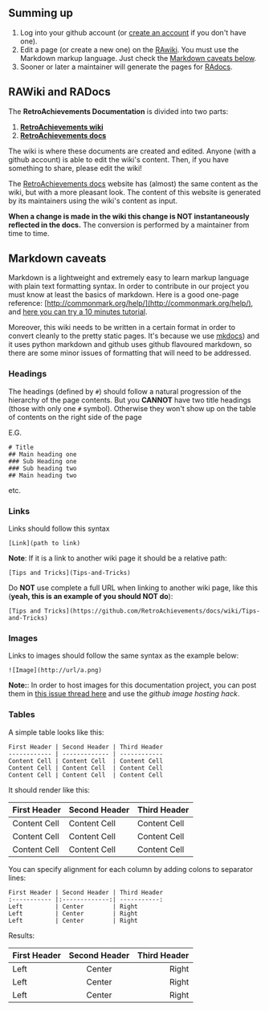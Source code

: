## Summing up

1. Log into your github account (or [create an account](https://github.com/join) if you don't have one).
2. Edit a page (or create a new one) on the [RAwiki](https://github.com/RetroAchievements/docs/wiki/). You must use the Markdown markup language. Just check the [Markdown caveats below](#markdown-caveats).
3. Sooner or later a maintainer will generate the pages for [RAdocs](https://docs.retroachievements.org).

## RAWiki and RADocs

The **RetroAchievements Documentation** is divided into two parts:

1. **[RetroAchievements wiki](https://github.com/RetroAchievements/docs/wiki/)**
2. **[RetroAchievements docs](https://docs.retroachievements.org)**

The wiki is where these documents are created and edited. Anyone (with a github account) is able to edit the wiki's content. Then, if you have something to share, please edit the wiki!

The [RetroAchievements docs](https://docs.retroachievements.org) website has (almost) the same content as the wiki, but with a more pleasant look. The content of this website is generated by its maintainers using the wiki's content as input.

**When a change is made in the wiki this change is NOT instantaneously reflected in the docs.** The conversion is performed by a maintainer from time to time.

## Markdown caveats

Markdown is a lightweight and extremely easy to learn markup language with plain text formatting syntax. In order to contribute in our project you must know at least the basics of markdown. Here is a good one-page reference: [http://commonmark.org/help/](http://commonmark.org/help/), and [here you can try a 10 minutes tutorial](http://commonmark.org/help/tutorial/).

Moreover, this wiki needs to be written in a certain format in order to convert cleanly to the pretty static pages. It's because we use [mkdocs](http://www.mkdocs.org/)) and it uses python markdown and github uses github flavoured markdown, so there are some minor issues of formatting that will need to be addressed.

### Headings

The headings (defined by `#`) should follow a natural progression of the hierarchy of the page contents. But you **CANNOT** have two title headings (those with only one `#` symbol). Otherwise they won't show up on the table of contents on the right side of the page

E.G.

```
# Title
## Main heading one
### Sub Heading one
### Sub heading two
## Main heading two
```

etc.

### Links

Links should follow this syntax

```
[Link](path to link)
```

**Note**: If it is a link to another wiki page it should be a relative path:

```
[Tips and Tricks](Tips-and-Tricks)
```

Do **NOT** use complete a full URL when linking to another wiki page, like this (**yeah, this is an example of you should NOT do**):

```
[Tips and Tricks](https://github.com/RetroAchievements/docs/wiki/Tips-and-Tricks)
```

### Images

Links to images should follow the same syntax as the example below:

```
![Image](http://url/a.png)
```

**Note:**: In order to host images for this documentation project, you can post them in [this issue thread here](https://github.com/RetroAchievements/docs/issues/1) and use the _github image hosting hack_.

### Tables

A simple table looks like this:

```
First Header | Second Header | Third Header
------------ | ------------- | ------------
Content Cell | Content Cell  | Content Cell
Content Cell | Content Cell  | Content Cell
Content Cell | Content Cell  | Content Cell
```

It should render like this:

| First Header | Second Header | Third Header |
| ------------ | ------------- | ------------ |
| Content Cell | Content Cell  | Content Cell |
| Content Cell | Content Cell  | Content Cell |
| Content Cell | Content Cell  | Content Cell |

You can specify alignment for each column by adding colons to separator lines:

```
First Header | Second Header | Third Header
:----------- |:-------------:| -----------:
Left         | Center        | Right
Left         | Center        | Right
Left         | Center        | Right
```

Results:

| First Header | Second Header | Third Header |
| :----------- | :-----------: | -----------: |
| Left         |    Center     |        Right |
| Left         |    Center     |        Right |
| Left         |    Center     |        Right |
